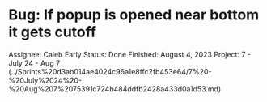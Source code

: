 # Bug: If popup is opened near bottom it gets cutoff

Assignee: Caleb Early
Status: Done
Finished: August 4, 2023
Project: 7 - July 24 - Aug 7 (../Sprints%20d3ab014ae4024c96a1e8ffc2fb453e64/7%20-%20July%2024%20-%20Aug%207%2075391c724b484ddfb2428a433d0a1d53.md)